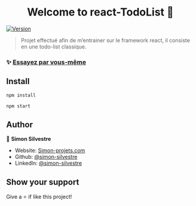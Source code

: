 <h1 align="center">Welcome to react-TodoList 👋</h1>
<p>
  <a href="https://www.npmjs.com/package/weather-app" target="_blank">
    <img alt="Version" src="https://img.shields.io/npm/v/weather-app.svg">
  </a>
</p>

> Projet effectué afin de m’entrainer sur le framework react, il consiste en une todo-list classique.

### ✨ [Essayez par vous-même](http://react-todo.simon-projets.com)

## Install

```sh
npm install
```

```sh
npm start
```

## Author

👤 **Simon Silvestre**

* Website: [Simon-projets.com](https://simon-projets.com)
* Github: [@simon-silvestre](https://github.com/simon-silvestre)
* LinkedIn: [@simon-silvestre](https://linkedin.com/in/simon-silvestre)

## Show your support

Give a ⭐️ if like this project!

